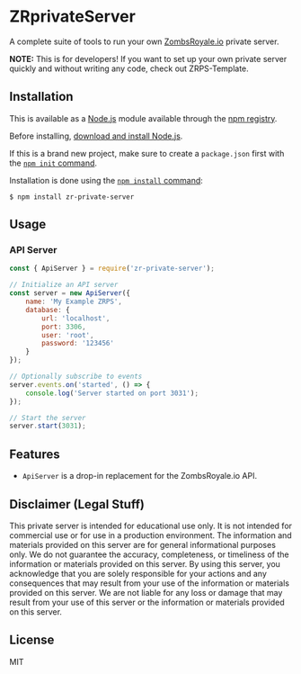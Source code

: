 # ZRprivateServer
A complete suite of tools to run your own [ZombsRoyale.io](https://zombsroyale.io) private server.

**NOTE:** This is for developers! If you want to set up your own private server quickly and without writing any code, check out ZRPS-Template.

## Installation

This is available as a [Node.js](https://nodejs.org/en/) module available through the
[npm registry](https://www.npmjs.com/).

Before installing, [download and install Node.js](https://nodejs.org/en/download/).

If this is a brand new project, make sure to create a `package.json` first with
the [`npm init` command](https://docs.npmjs.com/creating-a-package-json-file).

Installation is done using the
[`npm install` command](https://docs.npmjs.com/getting-started/installing-npm-packages-locally):

```console
$ npm install zr-private-server
```

## Usage

### API Server

```js
const { ApiServer } = require('zr-private-server');

// Initialize an API server
const server = new ApiServer({
    name: 'My Example ZRPS',
    database: {
        url: 'localhost',
        port: 3306,
        user: 'root',
        password: '123456'
    }
});

// Optionally subscribe to events
server.events.on('started', () => {
    console.log('Server started on port 3031');
});

// Start the server
server.start(3031);
```

## Features

- ``ApiServer`` is a drop-in replacement for the ZombsRoyale.io API.

## Disclaimer (Legal Stuff)
This private server is intended for educational use only. It is not intended for commercial use or for use in a production environment. The information and materials provided on this server are for general informational purposes only. We do not guarantee the accuracy, completeness, or timeliness of the information or materials provided on this server. By using this server, you acknowledge that you are solely responsible for your actions and any consequences that may result from your use of the information or materials provided on this server. We are not liable for any loss or damage that may result from your use of this server or the information or materials provided on this server.

## License

MIT
